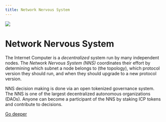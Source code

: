 ```yaml
---
title: Network Nervous System
---
```


![](/img/how-it-works/network-nervous-system-nns.600x300.jpg)

# Network Nervous System

The Internet Computer is a *decentralized* system run by many independent nodes. The *Network Nervous System (NNS)* coordinates their effort by determining which subnet a node belongs to (the topology), which protocol version they should run, and when they should upgrade to a new protocol version.

NNS decision making is done via an open tokenized governance system. The NNS is one of the largest decentralized autonomous organizations (DAOs). Anyone can become a participant of the NNS by staking ICP tokens and contribute to decisions.

[Go deeper](/nns/)
